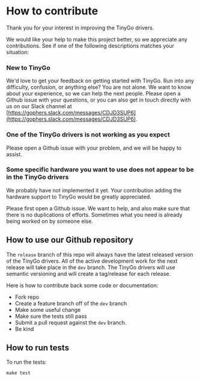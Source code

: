 # How to contribute

Thank you for your interest in improving the TinyGo drivers.

We would like your help to make this project better, so we appreciate any contributions. See if one of the following descriptions matches your situation:

### New to TinyGo

We'd love to get your feedback on getting started with TinyGo. Run into any difficulty, confusion, or anything else? You are not alone. We want to know about your experience, so we can help the next people. Please open a Github issue with your questions, or you can also get in touch directly with us on our Slack channel at [https://gophers.slack.com/messages/CDJD3SUP6](https://gophers.slack.com/messages/CDJD3SUP6).

### One of the TinyGo drivers is not working as you expect

Please open a Github issue with your problem, and we will be happy to assist.

### Some specific hardware you want to use does not appear to be in the TinyGo drivers

We probably have not implemented it yet. Your contribution adding the hardware support to TinyGo would be greatly appreciated.

Please first open a Github issue. We want to help, and also make sure that there is no duplications of efforts. Sometimes what you need is already being worked on by someone else.

## How to use our Github repository

The `release` branch of this repo will always have the latest released version of the TinyGo drivers. All of the active development work for the next release will take place in the `dev` branch. The TinyGo drivers will use semantic versioning and will create a tag/release for each release.

Here is how to contribute back some code or documentation:

- Fork repo
- Create a feature branch off of the `dev` branch
- Make some useful change
- Make sure the tests still pass
- Submit a pull request against the `dev` branch.
- Be kind

## How to run tests

To run the tests:

```
make test
```
